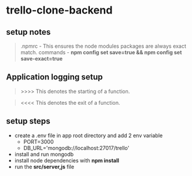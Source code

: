 # trello-clone-backend

## setup notes

> .npmrc - This ensures the node modules packages are always exact match.
commands - **npm config set save=true && npm config set save-exact=true**

## Application logging setup 

> \>>>> This denotes the starting of a function.

> \<<<< This denotes the exit of a function.

## setup steps

- create a .env file in app root directory and add 2 env variable
  - PORT=3000
  - DB_URL='mongodb://localhost:27017/trello'
- install and run mongodb
- install node dependencies with **npm install**
- run the **src/server,js** file